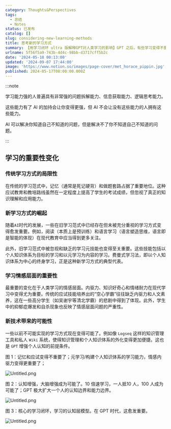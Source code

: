 ```yaml
---
category: Thoughts&Perspectives
tags:
  - 总结
  - Notes
status: 已发布
catalog: []
slug: considering-new-learning-methods
title: 思考新的学习方式
summary: 【用学习闭环 ultra 版解释GPT对人类学习的影响】GPT 之后，有些学习变得不重要了，有些学习变得更重要了，有些学习从不可能变成可能了。
urlname: 5f56f5a9-743b-4d4c-98bb-d3717cff5b2c
date: '2024-05-18 00:13:00'
updated: '2024-09-07 17:44:00'
image: 'https://www.notion.so/images/page-cover/met_horace_pippin.jpg'
published: 2024-05-17T08:00:00.000Z
---
```


:::note


学习能力强的人普遍具有非常强的问题拆解能力、信息获取能力、逻辑思考能力。


这些能力有了 AI 的加持会让你变得更强，但 AI 不会让没有这些能力的人拥有这些能力。


AI 可以解决你知道自己不知道的问题，但是解决不了你不知道自己不知道的问题。


:::


## 学习的重要性变化


### 传统学习方式的局限性


在传统的学习范式中，记忆（通常是死记硬背）和做题套路占据了重要地位。这种应试教育和教培路线虽然在一定程度上提高了学生的考试成绩，但忽视了真正的知识理解和应用能力。


### 新学习方式的崛起


随着`AI`时代的发展，一些在旧学习范式中已经存在但未被充分重视的学习方式变得愈发重要。例如，阅读（本质上是预训练）和语言学习（语言塑造思维，语言即是智能的体现）在现代教育中应当得到更多关注。


此外，旧学习范式中被忽视和缺乏的学习元技能也变得至关重要。这些技能包括以个人知识体系为目标的学习和以元学习为内容的学习。费曼式学习法，即以个人知识体系为中心的终身学习，正是这种新学习方式的典型代表。


### 学习情感层面的重要性


最重要的变化在于人类学习的情感层面。内驱力、知识好奇心和情绪耐力在现代学习中变得尤为重要。传统的应试技能培养出的“空心学霸”往往缺乏内驱力和人文素养，这在一些高分学生（如吴谢宇等清北学霸）的悲剧中得到了体现。此外，学生中的抑郁症爆发和自杀现象也反映了情感层面问题的严重性。


### 新技术带来的可能性


一些以前不可能实现的学习方式现在变得可能了。例如像 `Logseq` 这样的知识管理工具和私人 `Wiki` 系统，使得知识管理和个人知识体系的外化变得更加便捷。这也是 `GPT` 增强个人认知的前提条件。


图 1：记忆和应试变得不重要了；元学习/构建个人知识体系的学习能力，情感内驱力变得更重要了；


![Untitled.png](https://prod-files-secure.s3.us-west-2.amazonaws.com/5d24fe63-e567-4804-86f9-9fdc62e13082/a8319b77-00b3-43d9-9f99-e58187f20cfe/Untitled.png?X-Amz-Algorithm=AWS4-HMAC-SHA256&X-Amz-Content-Sha256=UNSIGNED-PAYLOAD&X-Amz-Credential=ASIAZI2LB4664WRY7IUR%2F20250404%2Fus-west-2%2Fs3%2Faws4_request&X-Amz-Date=20250404T213345Z&X-Amz-Expires=3600&X-Amz-Security-Token=IQoJb3JpZ2luX2VjEKX%2F%2F%2F%2F%2F%2F%2F%2F%2F%2FwEaCXVzLXdlc3QtMiJHMEUCIQDxY5M4n6NNy%2BX9PkMn%2FNruGGEHFR24YVsiCPShIK2h4AIgRez2s5SKd1P6BTEyzzE9WaIqyFr7nKUpI1PWQ1119E8q%2FwMIHhAAGgw2Mzc0MjMxODM4MDUiDIA4DvmZ66OzwNgPhCrcA05jpEwy0qRTIgovjQQDntjnq9xC5O9cEGq5E9pddH1mKaX%2BIPHgMgDSjRI7zeeCs0oc3CeCb5%2B5qAy3ABp3vrZY5G%2F2s8j4cqrzjuLrtRKjgs6xySJwRsNeb9ut0Vm0hhGtMfLrWcy0hLFLHQkmIsQ3KNviDj8T%2F65wvgySKfodICxIkx8Q3WS4RKGHlkY5cxokEoVKBDLOz5b6HgblPypMTR02ahg0IXyMGuYJkBoTjD058ajm75kOhL8Fs0t76mb8g%2FN0d9VYnM0Qpgr8jjiUOUhcwPrGx5C%2FPiRSv5w1EBXob9sz%2BrNUpCZNbFF%2BwOB2UJz85Pt5O8%2Fw6WMqSBjV1xcSA2mEOAqBTBrXUu%2BivwtVqF78JfPc2X6ivuOK5gB7k0YyHZ7nC3oqNxDbrk24Qnlz5xcDWdTdgBrb7QaTm8nAR3nJ%2Bz8K4tyd18qsw59oxTvSBSj83a1pAjmkGSW%2FBR3eosCH9rVV7eznUnIUy6l7CXSqqLX0v%2BcTnGbn%2FTOyxExVok6Ia%2Fr5yxeFBrrBsYqnuymHW4GrT1N7Os2ytz%2BecCNZlEJJoW45LVZ26pVbUQx8ZH3l0XDzknaHxwZYiE%2F%2Ft%2BqYFbLO0YAKOK2f7E8PJzhtNFEWY0uvMOaGwb8GOqUB7i3wUiJ016xOJijmhGgwWxRBvszFNyBPhUhJdUDCx4bagyIQkIw2GnlOwSmGJue31gHQNsfCna7nakeWoEWZlpjBgYbsO2Se%2FJ4piW3m0Q1U3bAcmC4EDbAPI54Idb3J8Apf4Rb1r5Z%2FdiYO%2Bz42AaIhmrVcttDXG6j2eF2n1dBCE1j8maWhPVgkjwv8i3BjG3wxefQYuc8ePbtP%2FQ0r8xy4Qj26&X-Amz-Signature=bed3518eda9ec49e756c64b0c778e8a13686ebfd84f3c7cf2b20738e406c89da&X-Amz-SignedHeaders=host&x-id=GetObject)


图 2：认知增强，大脑增强成为可能了。10 倍速学习，一人抵10 人，100 人成为可能了；GPT 极大扩大一个人的认知边界和能力边界。


![Untitled.png](https://prod-files-secure.s3.us-west-2.amazonaws.com/5d24fe63-e567-4804-86f9-9fdc62e13082/e195b372-4d2b-479c-9e75-1be4e2c1412e/Untitled.png?X-Amz-Algorithm=AWS4-HMAC-SHA256&X-Amz-Content-Sha256=UNSIGNED-PAYLOAD&X-Amz-Credential=ASIAZI2LB4664WRY7IUR%2F20250404%2Fus-west-2%2Fs3%2Faws4_request&X-Amz-Date=20250404T213345Z&X-Amz-Expires=3600&X-Amz-Security-Token=IQoJb3JpZ2luX2VjEKX%2F%2F%2F%2F%2F%2F%2F%2F%2F%2FwEaCXVzLXdlc3QtMiJHMEUCIQDxY5M4n6NNy%2BX9PkMn%2FNruGGEHFR24YVsiCPShIK2h4AIgRez2s5SKd1P6BTEyzzE9WaIqyFr7nKUpI1PWQ1119E8q%2FwMIHhAAGgw2Mzc0MjMxODM4MDUiDIA4DvmZ66OzwNgPhCrcA05jpEwy0qRTIgovjQQDntjnq9xC5O9cEGq5E9pddH1mKaX%2BIPHgMgDSjRI7zeeCs0oc3CeCb5%2B5qAy3ABp3vrZY5G%2F2s8j4cqrzjuLrtRKjgs6xySJwRsNeb9ut0Vm0hhGtMfLrWcy0hLFLHQkmIsQ3KNviDj8T%2F65wvgySKfodICxIkx8Q3WS4RKGHlkY5cxokEoVKBDLOz5b6HgblPypMTR02ahg0IXyMGuYJkBoTjD058ajm75kOhL8Fs0t76mb8g%2FN0d9VYnM0Qpgr8jjiUOUhcwPrGx5C%2FPiRSv5w1EBXob9sz%2BrNUpCZNbFF%2BwOB2UJz85Pt5O8%2Fw6WMqSBjV1xcSA2mEOAqBTBrXUu%2BivwtVqF78JfPc2X6ivuOK5gB7k0YyHZ7nC3oqNxDbrk24Qnlz5xcDWdTdgBrb7QaTm8nAR3nJ%2Bz8K4tyd18qsw59oxTvSBSj83a1pAjmkGSW%2FBR3eosCH9rVV7eznUnIUy6l7CXSqqLX0v%2BcTnGbn%2FTOyxExVok6Ia%2Fr5yxeFBrrBsYqnuymHW4GrT1N7Os2ytz%2BecCNZlEJJoW45LVZ26pVbUQx8ZH3l0XDzknaHxwZYiE%2F%2Ft%2BqYFbLO0YAKOK2f7E8PJzhtNFEWY0uvMOaGwb8GOqUB7i3wUiJ016xOJijmhGgwWxRBvszFNyBPhUhJdUDCx4bagyIQkIw2GnlOwSmGJue31gHQNsfCna7nakeWoEWZlpjBgYbsO2Se%2FJ4piW3m0Q1U3bAcmC4EDbAPI54Idb3J8Apf4Rb1r5Z%2FdiYO%2Bz42AaIhmrVcttDXG6j2eF2n1dBCE1j8maWhPVgkjwv8i3BjG3wxefQYuc8ePbtP%2FQ0r8xy4Qj26&X-Amz-Signature=0a2ce1bbbf3878fcdedaee3d6880516b26d8383fe4ead2807fff0478edee6b57&X-Amz-SignedHeaders=host&x-id=GetObject)


图 3：核心的学习闭环，学习的认知层模型。在 GPT 时代，这愈发重要。


![Untitled.png](https://prod-files-secure.s3.us-west-2.amazonaws.com/5d24fe63-e567-4804-86f9-9fdc62e13082/57f2a38d-97b9-407e-baa1-8fecb8348e87/Untitled.png?X-Amz-Algorithm=AWS4-HMAC-SHA256&X-Amz-Content-Sha256=UNSIGNED-PAYLOAD&X-Amz-Credential=ASIAZI2LB4664WRY7IUR%2F20250404%2Fus-west-2%2Fs3%2Faws4_request&X-Amz-Date=20250404T213345Z&X-Amz-Expires=3600&X-Amz-Security-Token=IQoJb3JpZ2luX2VjEKX%2F%2F%2F%2F%2F%2F%2F%2F%2F%2FwEaCXVzLXdlc3QtMiJHMEUCIQDxY5M4n6NNy%2BX9PkMn%2FNruGGEHFR24YVsiCPShIK2h4AIgRez2s5SKd1P6BTEyzzE9WaIqyFr7nKUpI1PWQ1119E8q%2FwMIHhAAGgw2Mzc0MjMxODM4MDUiDIA4DvmZ66OzwNgPhCrcA05jpEwy0qRTIgovjQQDntjnq9xC5O9cEGq5E9pddH1mKaX%2BIPHgMgDSjRI7zeeCs0oc3CeCb5%2B5qAy3ABp3vrZY5G%2F2s8j4cqrzjuLrtRKjgs6xySJwRsNeb9ut0Vm0hhGtMfLrWcy0hLFLHQkmIsQ3KNviDj8T%2F65wvgySKfodICxIkx8Q3WS4RKGHlkY5cxokEoVKBDLOz5b6HgblPypMTR02ahg0IXyMGuYJkBoTjD058ajm75kOhL8Fs0t76mb8g%2FN0d9VYnM0Qpgr8jjiUOUhcwPrGx5C%2FPiRSv5w1EBXob9sz%2BrNUpCZNbFF%2BwOB2UJz85Pt5O8%2Fw6WMqSBjV1xcSA2mEOAqBTBrXUu%2BivwtVqF78JfPc2X6ivuOK5gB7k0YyHZ7nC3oqNxDbrk24Qnlz5xcDWdTdgBrb7QaTm8nAR3nJ%2Bz8K4tyd18qsw59oxTvSBSj83a1pAjmkGSW%2FBR3eosCH9rVV7eznUnIUy6l7CXSqqLX0v%2BcTnGbn%2FTOyxExVok6Ia%2Fr5yxeFBrrBsYqnuymHW4GrT1N7Os2ytz%2BecCNZlEJJoW45LVZ26pVbUQx8ZH3l0XDzknaHxwZYiE%2F%2Ft%2BqYFbLO0YAKOK2f7E8PJzhtNFEWY0uvMOaGwb8GOqUB7i3wUiJ016xOJijmhGgwWxRBvszFNyBPhUhJdUDCx4bagyIQkIw2GnlOwSmGJue31gHQNsfCna7nakeWoEWZlpjBgYbsO2Se%2FJ4piW3m0Q1U3bAcmC4EDbAPI54Idb3J8Apf4Rb1r5Z%2FdiYO%2Bz42AaIhmrVcttDXG6j2eF2n1dBCE1j8maWhPVgkjwv8i3BjG3wxefQYuc8ePbtP%2FQ0r8xy4Qj26&X-Amz-Signature=a7e2fdb5de51d0f105d3f2e5cad82eb1a0b3b8b8784102587977529c8204d861&X-Amz-SignedHeaders=host&x-id=GetObject)

